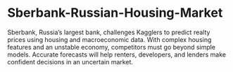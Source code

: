 # Sberbank-Russian-Housing-Market
Sberbank, Russia’s largest bank, challenges Kagglers to predict realty prices using housing and macroeconomic data. With complex housing features and an unstable economy, competitors must go beyond simple models. Accurate forecasts will help renters, developers, and lenders make confident decisions in an uncertain market.
